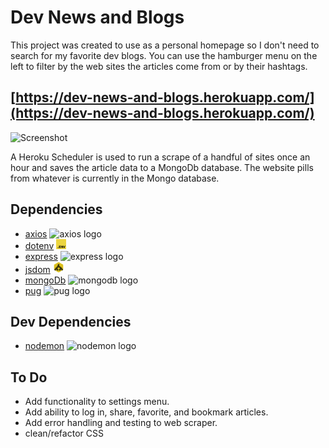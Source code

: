 # Dev News and Blogs
This project was created to use as a personal homepage so I don't need to search for my favorite dev blogs.  You can use the hamburger menu on the left to filter by the web sites the articles come from or by their hashtags.

## [https://dev-news-and-blogs.herokuapp.com/](https://dev-news-and-blogs.herokuapp.com/)
![Screenshot](./public/images/DevNewsScreenShot.png)

A Heroku Scheduler is used to run a scrape of a handful of sites once an hour and saves the article data to a MongoDb database.  The website pills from whatever is currently in the Mongo database.
## Dependencies
- [axios](https://www.npmjs.com/package/axios) <img src="https://axios-http.com//assets/favicon.ico" alt="axios logo" width=15>
- [dotenv](https://www.npmjs.com/package/dotenv) <img src="https://raw.githubusercontent.com/motdotla/dotenv/master/dotenv.png" alt="dotenv logo" width=16>
- [express](https://www.npmjs.com/package/express) <img src="https://expressjs.com/images/favicon.png" alt="express logo" width=16 border-radius=50%>
- [jsdom](https://www.npmjs.com/package/jsdom) <img src="https://raw.githubusercontent.com/jsdom/jsdom/HEAD/logo.svg" alt="jsdom logo" width=18>
- [mongoDb](https://www.npmjs.com/package/mongodb) <img src="https://www.mongodb.com/developer/favicon.ico" alt="mongodb logo" width=18>
- [pug](https://www.npmjs.com/package/pug) <img src="https://camo.githubusercontent.com/2eb688a747805c9acd144faf728c8a30f86fc4ca5fb39e6528232f0372151364/68747470733a2f2f63646e2e7261776769742e636f6d2f7075676a732f7075672d6c6f676f2f656563343336636565386664396431373236643738333963626539396431663639343639326330632f5356472f7075672d66696e616c2d6c6f676f2d5f2d636f6c6f75722d3132382e737667" alt="pug logo" width=23>

## Dev Dependencies
- [nodemon](https://www.npmjs.com/package/nodemon) <img src="https://user-images.githubusercontent.com/13700/35731649-652807e8-080e-11e8-88fd-1b2f6d553b2d.png" alt="nodemon logo" width=15>

## To Do
- Add functionality to settings menu.
- Add ability to log in, share, favorite, and bookmark articles.
- Add error handling and testing to web scraper.
- clean/refactor CSS
